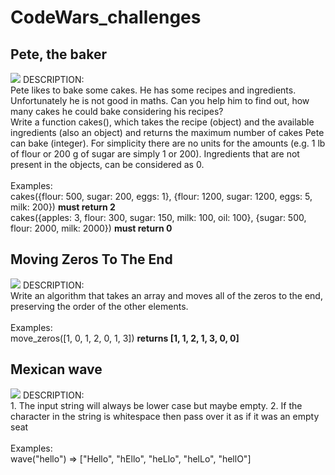 # CodeWars_challenges
## Pete, the baker
<img src="https://github.com/atisamhaq123/CodeWars_challenges/blob/main/Peter_the_baker/imagex.PNG">
DESCRIPTION:
<br>
Pete likes to bake some cakes. He has some recipes and ingredients. Unfortunately he is not good in maths. Can you help him to find out, how many cakes he could bake considering his recipes?
<br>
Write a function cakes(), which takes the recipe (object) and the available ingredients (also an object) and returns the maximum number of cakes Pete can bake (integer). For simplicity there are no units for the amounts (e.g. 1 lb of flour or 200 g of sugar are simply 1 or 200). Ingredients that are not present in the objects, can be considered as 0.
<br>
<br>
Examples:
<br>
cakes({flour: 500, sugar: 200, eggs: 1}, {flour: 1200, sugar: 1200, eggs: 5, milk: 200})
<b>must return 2</b>
<br>
cakes({apples: 3, flour: 300, sugar: 150, milk: 100, oil: 100}, {sugar: 500, flour: 2000, milk: 2000})
<b>must return 0</b>
<br>

## Moving Zeros To The End
<img src="https://github.com/atisamhaq123/CodeWars_challenges/blob/main/Movin_%20Zeros_To_The%20_End/imagex.PNG">
DESCRIPTION:
<br>
Write an algorithm that takes an array and moves all of the zeros to the end, preserving the order of the other elements.
<br>
<br>
Examples:
<br>
move_zeros([1, 0, 1, 2, 0, 1, 3]) 
<b> returns [1, 1, 2, 1, 3, 0, 0] </b>

## Mexican wave
<img src="https://github.com/atisamhaq123/CodeWars_challenges/blob/main/Movin_%20Zeros_To_The%20_End/imagex.PNG">
DESCRIPTION:
<br>
 1.  The input string will always be lower case but maybe empty.
 2.  If the character in the string is whitespace then pass over it as if it was an empty seat
<br>
<br>
Examples:
<br>
wave("hello") => ["Hello", "hEllo", "heLlo", "helLo", "hellO"]

